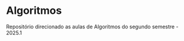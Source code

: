 # Algoritmos
Repositório direcionado as aulas de Algoritmos do segundo semestre - 2025.1           
 